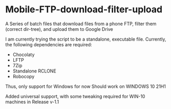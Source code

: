 # Mobile-FTP-download-filter-upload
A Series of batch files that download files from a phone FTP, filter them (correct dir-tree), and upload them to Google Drive

I am  currently trying the script to be a standalone, executable file.
Currently, the following dependencies are required:
* Chocolaty
* LFTP
* 7Zip
* Standalone RCLONE
* Robocopy

Thus, only support for Windows for now
Should work on WINDOWS 10 21H1

Added universal support, with some tweaking required for WIN-10 machines in Release v-1.1
